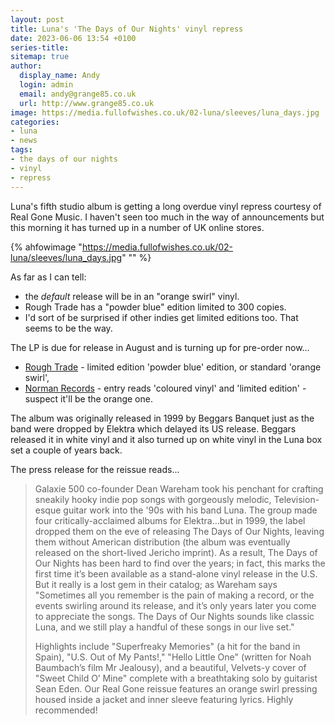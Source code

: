 ```yaml
---
layout: post
title: Luna's 'The Days of Our Nights' vinyl repress
date: 2023-06-06 13:54 +0100
series-title:
sitemap: true
author:
  display_name: Andy
  login: admin
  email: andy@grange85.co.uk
  url: http://www.grange85.co.uk
image: https://media.fullofwishes.co.uk/02-luna/sleeves/luna_days.jpg
categories:
- luna
- news
tags:
- the days of our nights
- vinyl
- repress
---
```

Luna's fifth studio album is getting a long overdue vinyl repress courtesy of Real Gone Music. I haven't seen too much in the way of announcements but this morning it has turned up in a number of UK online stores.

{% ahfowimage "https://media.fullofwishes.co.uk/02-luna/sleeves/luna_days.jpg" "" %}

As far as I can tell:

- the _default_ release will be in an "orange swirl" vinyl.
- Rough Trade has a "powder blue" edition limited to 300 copies.
- I'd sort of be surprised if other indies get limited editions too. That seems to be the way.

The LP is due for release in August and is turning up for pre-order now...

 - [Rough Trade](https://www.roughtrade.com/gb/product/luna/the-days-of-our-nights-2) - limited edition 'powder blue' edition, or standard 'orange swirl',
 - [Norman Records](https://www.normanrecords.com/records/198086-luna-the-days-of-our-nights) - entry reads 'coloured vinyl' and 'limited edition' - suspect it'll be the orange one.

The album was originally released in 1999 by Beggars Banquet just as the band were dropped by Elektra which delayed its US release. Beggars released it in white vinyl and it also turned up on white vinyl in the Luna box set a couple of years back.

 The press release for the reissue reads...
 
 > Galaxie 500 co-founder Dean Wareham took his penchant for crafting sneakily hooky indie pop songs with gorgeously melodic, Television-esque guitar work into the '90s with his band Luna. The
group made four critically-acclaimed albums for Elektra…but in 1999, the label dropped them on the eve of releasing The Days of Our Nights, leaving them without American distribution (the album was eventually released on the short-lived Jericho imprint). As a result, The Days of Our Nights has been hard to find over the years; in fact, this marks the first time it’s been available as a stand-alone vinyl release in the U.S. But it really is a lost gem in their catalog; as Wareham says "Sometimes all you remember is the pain of making a record, or the events swirling around its release, and it’s only years later you come to appreciate the songs. The Days of Our Nights sounds like classic Luna, and we still play a handful of these songs in our live set."
> 
> Highlights include "Superfreaky Memories" (a hit for the band in Spain), "U.S. Out of My Pants!," "Hello Little One" (written for Noah Baumbach’s film Mr Jealousy), and a beautiful, Velvets-y cover of "Sweet Child O’ Mine" complete with a breathtaking solo by guitarist Sean Eden. Our Real Gone reissue features an orange swirl pressing housed inside a jacket and inner sleeve featuring lyrics. Highly recommended!
